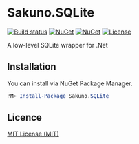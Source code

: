 # Sakuno.SQLite

[![Build status](https://img.shields.io/appveyor/ci/KodamaSakuno/Sakuno-SQLite/master.svg?style=flat-square)](https://ci.appveyor.com/project/KodamaSakuno/Sakuno-SQLite)
[![NuGet](https://img.shields.io/nuget/v/Sakuno.SQLite.svg)](https://www.nuget.org/packages/Sakuno.SQLite)
[![NuGet](https://img.shields.io/nuget/dt/Sakuno.SQLite.svg)](https://www.nuget.org/packages/Sakuno.SQLite)
[![License](https://img.shields.io/github/license/KodamaSakuno/Sakuno.SQLite.svg?style=flat-square)](./LICENSE.md)

A low-level SQLite wrapper for .Net

## Installation

You can install via NuGet Package Manager.

```powershell
PM> Install-Package Sakuno.SQLite
```

## Licence

[MIT License (MIT)](./LICENSE.md)
